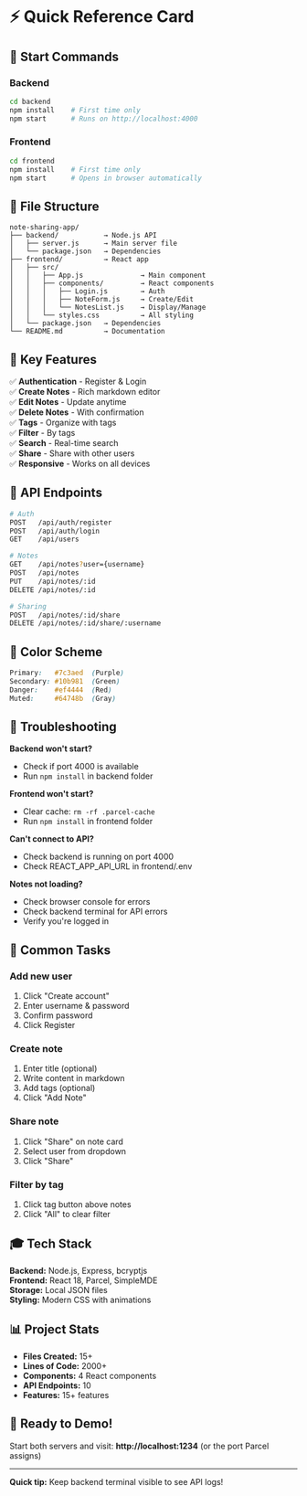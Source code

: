 # ⚡ Quick Reference Card

## 🚀 Start Commands

### Backend
```bash
cd backend
npm install    # First time only
npm start      # Runs on http://localhost:4000
```

### Frontend
```bash
cd frontend
npm install    # First time only
npm start      # Opens in browser automatically
```

## 📁 File Structure
```
note-sharing-app/
├── backend/           → Node.js API
│   ├── server.js      → Main server file
│   └── package.json   → Dependencies
├── frontend/          → React app
│   ├── src/
│   │   ├── App.js              → Main component
│   │   ├── components/         → React components
│   │   │   ├── Login.js        → Auth
│   │   │   ├── NoteForm.js     → Create/Edit
│   │   │   └── NotesList.js    → Display/Manage
│   │   └── styles.css          → All styling
│   └── package.json   → Dependencies
└── README.md          → Documentation
```

## 🎯 Key Features

✅ **Authentication** - Register & Login  
✅ **Create Notes** - Rich markdown editor  
✅ **Edit Notes** - Update anytime  
✅ **Delete Notes** - With confirmation  
✅ **Tags** - Organize with tags  
✅ **Filter** - By tags  
✅ **Search** - Real-time search  
✅ **Share** - Share with other users  
✅ **Responsive** - Works on all devices  

## 🔧 API Endpoints

```bash
# Auth
POST   /api/auth/register
POST   /api/auth/login
GET    /api/users

# Notes
GET    /api/notes?user={username}
POST   /api/notes
PUT    /api/notes/:id
DELETE /api/notes/:id

# Sharing
POST   /api/notes/:id/share
DELETE /api/notes/:id/share/:username
```

## 🎨 Color Scheme

```css
Primary:   #7c3aed  (Purple)
Secondary: #10b981  (Green)
Danger:    #ef4444  (Red)
Muted:     #64748b  (Gray)
```

## 🐛 Troubleshooting

**Backend won't start?**
- Check if port 4000 is available
- Run `npm install` in backend folder

**Frontend won't start?**
- Clear cache: `rm -rf .parcel-cache`
- Run `npm install` in frontend folder

**Can't connect to API?**
- Check backend is running on port 4000
- Check REACT_APP_API_URL in frontend/.env

**Notes not loading?**
- Check browser console for errors
- Check backend terminal for API errors
- Verify you're logged in

## 📝 Common Tasks

### Add new user
1. Click "Create account"
2. Enter username & password
3. Confirm password
4. Click Register

### Create note
1. Enter title (optional)
2. Write content in markdown
3. Add tags (optional)
4. Click "Add Note"

### Share note
1. Click "Share" on note card
2. Select user from dropdown
3. Click "Share"

### Filter by tag
1. Click tag button above notes
2. Click "All" to clear filter

## 🎓 Tech Stack

**Backend:** Node.js, Express, bcryptjs  
**Frontend:** React 18, Parcel, SimpleMDE  
**Storage:** Local JSON files  
**Styling:** Modern CSS with animations  

## 📊 Project Stats

- **Files Created:** 15+
- **Lines of Code:** 2000+
- **Components:** 4 React components
- **API Endpoints:** 10
- **Features:** 15+ features

## 🎉 Ready to Demo!

Start both servers and visit:
**http://localhost:1234** (or the port Parcel assigns)

---

**Quick tip:** Keep backend terminal visible to see API logs!
